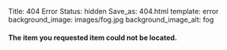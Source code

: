 Title: 404 Error
Status: hidden
Save_as: 404.html
template: error
background_image: images/fog.jpg
background_image_alt: fog

#### The item you requested item could not be located.
